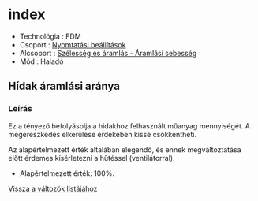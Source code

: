 # index

* Technológia : FDM
* Csoport : [Nyomtatási beállítások](../../beallitasok/print_settings.md)
* Alcsoport : [Szélesség és áramlás - Áramlási sebesség](../../beallitasok/print_settings.md#aramlasi-sebesseg-1)
* Mód : Haladó

## Hídak áramlási aránya

### Leírás

Ez a tényező befolyásolja a hidakhoz felhasznált műanyag mennyiségét. A megereszkedés elkerülése érdekében kissé csökkentheti.

Az alapértelmezett érték általában elegendő, és ennek megváltoztatása előtt érdemes kísérletezni a hűtéssel \(ventilátorral\).

* Alapértelmezett érték: 100%.

[Vissza a változók listájához](variable_list.md)

